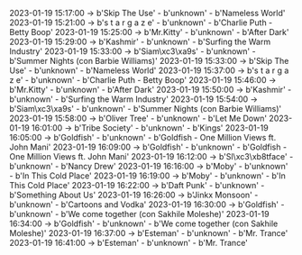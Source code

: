 2023-01-19 15:17:00 -> b'Skip The Use' - b'unknown' - b'Nameless World'
2023-01-19 15:21:00 -> b's t a r g a z e' - b'unknown' - b'Charlie Puth - Betty Boop'
2023-01-19 15:25:00 -> b'Mr.Kitty' - b'unknown' - b'After Dark'
2023-01-19 15:29:00 -> b'Kashmir' - b'unknown' - b'Surfing the Warm Industry'
2023-01-19 15:33:00 -> b'Siam\xc3\xa9s' - b'unknown' - b'Summer Nights (con Barbie Williams)'
2023-01-19 15:33:00 -> b'Skip The Use' - b'unknown' - b'Nameless World'
2023-01-19 15:37:00 -> b's t a r g a z e' - b'unknown' - b'Charlie Puth - Betty Boop'
2023-01-19 15:46:00 -> b'Mr.Kitty' - b'unknown' - b'After Dark'
2023-01-19 15:50:00 -> b'Kashmir' - b'unknown' - b'Surfing the Warm Industry'
2023-01-19 15:54:00 -> b'Siam\xc3\xa9s' - b'unknown' - b'Summer Nights (con Barbie Williams)'
2023-01-19 15:58:00 -> b'Oliver Tree' - b'unknown' - b'Let Me Down'
2023-01-19 16:01:00 -> b'Tribe Society' - b'unknown' - b'Kings'
2023-01-19 16:05:00 -> b'Goldfish' - b'unknown' - b'Goldfish - One Million Views ft. John Mani'
2023-01-19 16:09:00 -> b'Goldfish' - b'unknown' - b'Goldfish - One Million Views ft. John Mani'
2023-01-19 16:12:00 -> b'Sl\xc3\xb8tface' - b'unknown' - b'Nancy Drew'
2023-01-19 16:16:00 -> b'Moby' - b'unknown' - b'In This Cold Place'
2023-01-19 16:19:00 -> b'Moby' - b'unknown' - b'In This Cold Place'
2023-01-19 16:22:00 -> b'Daft Punk' - b'unknown' - b'Something About Us'
2023-01-19 16:26:00 -> b'Jinkx Monsoon' - b'unknown' - b'Cartoons and Vodka'
2023-01-19 16:30:00 -> b'Goldfish' - b'unknown' - b'We come together (con Sakhile Moleshe)'
2023-01-19 16:34:00 -> b'Goldfish' - b'unknown' - b'We come together (con Sakhile Moleshe)'
2023-01-19 16:37:00 -> b'Esteman' - b'unknown' - b'Mr. Trance'
2023-01-19 16:41:00 -> b'Esteman' - b'unknown' - b'Mr. Trance'
